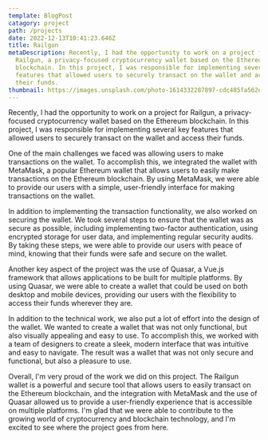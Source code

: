 ```yaml
---
template: BlogPost
catagory: project
path: /projects
date: 2022-12-13T10:41:23.646Z
title: Railgun
metaDescription: Recently, I had the opportunity to work on a project for
  Railgun, a privacy-focused cryptocurrency wallet based on the Ethereum
  blockchain. In this project, I was responsible for implementing several key
  features that allowed users to securely transact on the wallet and access
  their funds.
thumbnail: https://images.unsplash.com/photo-1614332287897-cdc485fa562d?ixlib=rb-4.0.3&ixid=MnwxMjA3fDB8MHxwaG90by1wYWdlfHx8fGVufDB8fHx8&auto=format&fit=crop&w=1170&q=80
---
```

<!--StartFragment-->

Recently, I had the opportunity to work on a project for Railgun, a privacy-focused cryptocurrency wallet based on the Ethereum blockchain. In this project, I was responsible for implementing several key features that allowed users to securely transact on the wallet and access their funds.

One of the main challenges we faced was allowing users to make transactions on the wallet. To accomplish this, we integrated the wallet with MetaMask, a popular Ethereum wallet that allows users to easily make transactions on the Ethereum blockchain. By using MetaMask, we were able to provide our users with a simple, user-friendly interface for making transactions on the wallet.

In addition to implementing the transaction functionality, we also worked on securing the wallet. We took several steps to ensure that the wallet was as secure as possible, including implementing two-factor authentication, using encrypted storage for user data, and implementing regular security audits. By taking these steps, we were able to provide our users with peace of mind, knowing that their funds were safe and secure on the wallet.

Another key aspect of the project was the use of Quasar, a Vue.js framework that allows applications to be built for multiple platforms. By using Quasar, we were able to create a wallet that could be used on both desktop and mobile devices, providing our users with the flexibility to access their funds wherever they are.

In addition to the technical work, we also put a lot of effort into the design of the wallet. We wanted to create a wallet that was not only functional, but also visually appealing and easy to use. To accomplish this, we worked with a team of designers to create a sleek, modern interface that was intuitive and easy to navigate. The result was a wallet that was not only secure and functional, but also a pleasure to use.

Overall, I'm very proud of the work we did on this project. The Railgun wallet is a powerful and secure tool that allows users to easily transact on the Ethereum blockchain, and the integration with MetaMask and the use of Quasar allowed us to provide a user-friendly experience that is accessible on multiple platforms. I'm glad that we were able to contribute to the growing world of cryptocurrency and blockchain technology, and I'm excited to see where the project goes from here.

<!--EndFragment-->
